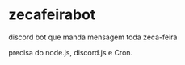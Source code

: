 # zecafeirabot
discord bot que manda mensagem toda zeca-feira

precisa do node.js, discord.js e Cron.
